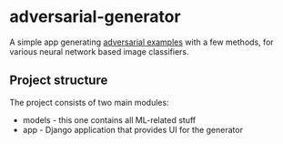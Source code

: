 # adversarial-generator

A simple app generating [adversarial examples](https://openai.com/blog/adversarial-example-research/) with a few methods, for various neural network based image classifiers.

## Project structure

The project consists of two main modules:

- models - this one contains all ML-related stuff
- app - Django application that provides UI for the generator
